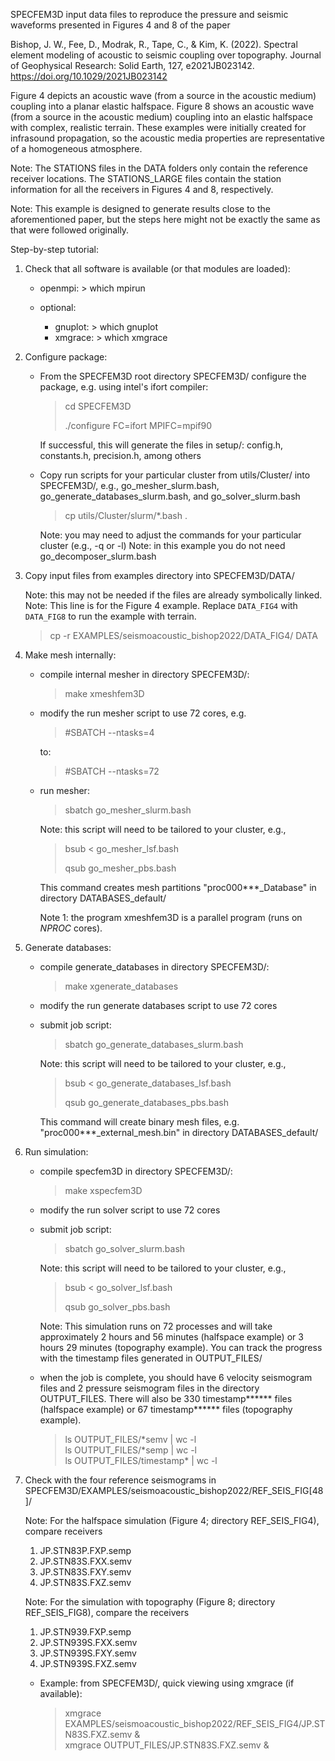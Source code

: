 SPECFEM3D input data files to reproduce the pressure and seismic waveforms presented in Figures 4 and 8 of the paper

Bishop, J. W., Fee, D., Modrak, R., Tape, C., & Kim, K. (2022). Spectral element modeling of acoustic to seismic coupling over topography. Journal of Geophysical Research: Solid Earth, 127, e2021JB023142.
https://doi.org/10.1029/2021JB023142

Figure 4 depicts an acoustic wave (from a source in the acoustic medium) coupling into a planar elastic halfspace. Figure 8 shows an acoustic wave (from a source in the acoustic medium) coupling into an elastic halfspace with complex, realistic terrain. These examples were initially created for infrasound propagation, so the acoustic media properties are representative of a homogeneous atmosphere.

Note: The STATIONS files in the DATA folders only contain the reference receiver locations. The STATIONS_LARGE files contain the station information for all the receivers in Figures 4 and 8, respectively.

Note: This example is designed to generate results close to the aforementioned paper, but the steps here might not be exactly the same as that were followed originally.

Step-by-step tutorial:

1. Check that all software is available (or that modules are loaded):

    - openmpi: > which mpirun

    - optional:
        - gnuplot: > which gnuplot
        - xmgrace: > which xmgrace

2. Configure package:

   - From the SPECFEM3D root directory SPECFEM3D/
     configure the package, e.g. using intel's ifort compiler:
     > cd SPECFEM3D
     >
     > ./configure FC=ifort MPIFC=mpif90

     If successful, this will generate the files in setup/:
     config.h, constants.h, precision.h, among others

   - Copy run scripts for your particular cluster from utils/Cluster/ into SPECFEM3D/, e.g., go_mesher_slurm.bash, go_generate_databases_slurm.bash, and go_solver_slurm.bash

     > cp utils/Cluster/slurm/*.bash .

     Note: you may need to adjust the commands for your particular cluster (e.g., -q or -l)
     Note: in this example you do not need go_decomposer_slurm.bash

3. Copy input files from examples directory into SPECFEM3D/DATA/

     Note: this may not be needed if the files are already symbolically linked.
     Note: This line is for the Figure 4 example. Replace `DATA_FIG4` with `DATA_FIG8` to run the example with terrain.

     > cp -r EXAMPLES/seismoacoustic_bishop2022/DATA_FIG4/ DATA

4. Make mesh internally:

   - compile internal mesher in directory SPECFEM3D/:
     > make xmeshfem3D

   - modify the run mesher script to use 72 cores, e.g.
     > #SBATCH --ntasks=4

     to:

     > #SBATCH --ntasks=72

   - run mesher:
     > sbatch go_mesher_slurm.bash

     Note: this script will need to be tailored to your cluster, e.g.,
     > bsub < go_mesher_lsf.bash
     >
     > qsub go_mesher_pbs.bash

     This command creates mesh partitions "proc000***_Database" in directory DATABASES_default/

     Note 1: the program xmeshfem3D is a parallel program (runs on $NPROC$ cores).

5. Generate databases:

   - compile generate_databases in directory SPECFEM3D/:
     > make xgenerate_databases

   - modify the run generate databases script to use 72 cores

   - submit job script:
     > sbatch go_generate_databases_slurm.bash

     Note: this script will need to be tailored to your cluster, e.g.,
     > bsub < go_generate_databases_lsf.bash
     >
     > qsub go_generate_databases_pbs.bash

     This command will create binary mesh files, e.g. "proc000***_external_mesh.bin"
     in directory DATABASES_default/


6. Run simulation:

   - compile specfem3D in directory SPECFEM3D/:
     > make xspecfem3D

   - modify the run solver script to use 72 cores

   - submit job script:
     > sbatch go_solver_slurm.bash

     Note: this script will need to be tailored to your cluster, e.g.,
     > bsub < go_solver_lsf.bash
     >
     > qsub go_solver_pbs.bash

     Note: This simulation runs on 72 processes and will take approximately 2 hours and 56 minutes (halfspace example) or 3 hours 29 minutes (topography example).
           You can track the progress with the timestamp files
           generated in OUTPUT_FILES/

   - when the job is complete, you should have 6 velocity seismogram files and 2 pressure seismogram files in the directory OUTPUT_FILES. There will also be 330 timestamp****** files (halfspace example) or 67 timestamp****** files (topography example).
     > ls OUTPUT_FILES/\*semv | wc -l  
     > ls OUTPUT_FILES/\*semp | wc -l  
     > ls OUTPUT_FILES/timestamp\* | wc -l  

7. Check with the four reference seismograms in SPECFEM3D/EXAMPLES/seismoacoustic_bishop2022/REF_SEIS_FIG[48]/

     Note: For the halfspace simulation (Figure 4; directory REF_SEIS_FIG4), compare receivers
     1. JP.STN83P.FXP.semp
     2. JP.STN83S.FXX.semv
     3. JP.STN83S.FXY.semv
     4. JP.STN83S.FXZ.semv

     Note: For the simulation with topography (Figure 8; directory REF_SEIS_FIG8), compare the receivers
     1. JP.STN939.FXP.semp
     2. JP.STN939S.FXX.semv
     3. JP.STN939S.FXY.semv
     4. JP.STN939S.FXZ.semv

   - Example: from SPECFEM3D/, quick viewing using xmgrace (if available):

     > xmgrace EXAMPLES/seismoacoustic_bishop2022/REF_SEIS_FIG4/JP.STN83S.FXZ.semv &  
     > xmgrace OUTPUT_FILES/JP.STN83S.FXZ.semv &
